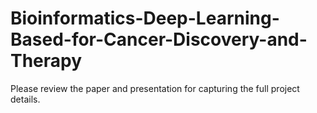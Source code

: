 # Bioinformatics-Deep-Learning-Based-for-Cancer-Discovery-and-Therapy
Please review the paper and presentation for capturing the full project details.
